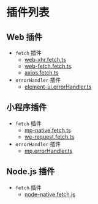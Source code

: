 # 插件列表

## Web 插件

- `fetch` 插件
  - [web-xhr.fetch.ts](/plugins/web-xhr.fetch.ts)
  - [web-fetch.fetch.ts](/plugins/web-fetch.fetch.ts)
  - [axios.fetch.ts](/plugins/axios.fetch.ts)
- `errorHandler` 插件
  - [element-ui.errorHandler.ts](/plugins/element-ui.errorHandler.ts)

## 小程序插件

- `fetch` 插件
  - [mp-native.fetch.ts](/plugins/mp-native.fetch.ts)
  - [we-request.fetch.ts](/plugins/we-request.fetch.ts)
- `errorHandler` 插件
  - [mp.errorHandler.ts](/plugins/mp.errorHandler.ts)

## Node.js 插件

- `fetch` 插件
  - [node-native.fetch.js](/plugins/node-native.fetch.js)
